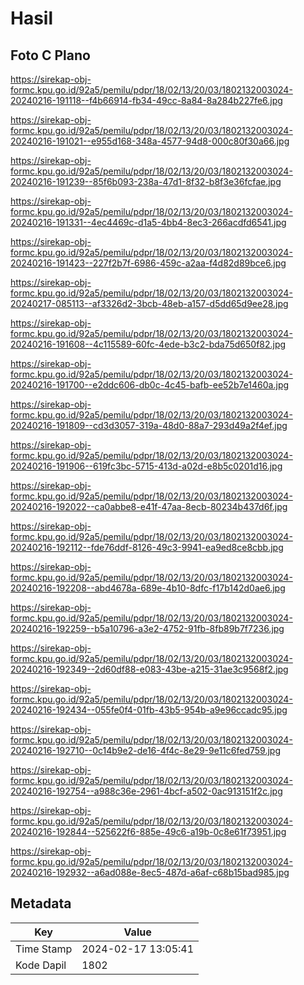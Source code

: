 # Hasil

## Foto C Plano

https://sirekap-obj-formc.kpu.go.id/92a5/pemilu/pdpr/18/02/13/20/03/1802132003024-20240216-191118--f4b66914-fb34-49cc-8a84-8a284b227fe6.jpg

https://sirekap-obj-formc.kpu.go.id/92a5/pemilu/pdpr/18/02/13/20/03/1802132003024-20240216-191021--e955d168-348a-4577-94d8-000c80f30a66.jpg

https://sirekap-obj-formc.kpu.go.id/92a5/pemilu/pdpr/18/02/13/20/03/1802132003024-20240216-191239--85f6b093-238a-47d1-8f32-b8f3e36fcfae.jpg

https://sirekap-obj-formc.kpu.go.id/92a5/pemilu/pdpr/18/02/13/20/03/1802132003024-20240216-191331--4ec4469c-d1a5-4bb4-8ec3-266acdfd6541.jpg

https://sirekap-obj-formc.kpu.go.id/92a5/pemilu/pdpr/18/02/13/20/03/1802132003024-20240216-191423--227f2b7f-6986-459c-a2aa-f4d82d89bce6.jpg

https://sirekap-obj-formc.kpu.go.id/92a5/pemilu/pdpr/18/02/13/20/03/1802132003024-20240217-085113--af3326d2-3bcb-48eb-a157-d5dd65d9ee28.jpg

https://sirekap-obj-formc.kpu.go.id/92a5/pemilu/pdpr/18/02/13/20/03/1802132003024-20240216-191608--4c115589-60fc-4ede-b3c2-bda75d650f82.jpg

https://sirekap-obj-formc.kpu.go.id/92a5/pemilu/pdpr/18/02/13/20/03/1802132003024-20240216-191700--e2ddc606-db0c-4c45-bafb-ee52b7e1460a.jpg

https://sirekap-obj-formc.kpu.go.id/92a5/pemilu/pdpr/18/02/13/20/03/1802132003024-20240216-191809--cd3d3057-319a-48d0-88a7-293d49a2f4ef.jpg

https://sirekap-obj-formc.kpu.go.id/92a5/pemilu/pdpr/18/02/13/20/03/1802132003024-20240216-191906--619fc3bc-5715-413d-a02d-e8b5c0201d16.jpg

https://sirekap-obj-formc.kpu.go.id/92a5/pemilu/pdpr/18/02/13/20/03/1802132003024-20240216-192022--ca0abbe8-e41f-47aa-8ecb-80234b437d6f.jpg

https://sirekap-obj-formc.kpu.go.id/92a5/pemilu/pdpr/18/02/13/20/03/1802132003024-20240216-192112--fde76ddf-8126-49c3-9941-ea9ed8ce8cbb.jpg

https://sirekap-obj-formc.kpu.go.id/92a5/pemilu/pdpr/18/02/13/20/03/1802132003024-20240216-192208--abd4678a-689e-4b10-8dfc-f17b142d0ae6.jpg

https://sirekap-obj-formc.kpu.go.id/92a5/pemilu/pdpr/18/02/13/20/03/1802132003024-20240216-192259--b5a10796-a3e2-4752-91fb-8fb89b7f7236.jpg

https://sirekap-obj-formc.kpu.go.id/92a5/pemilu/pdpr/18/02/13/20/03/1802132003024-20240216-192349--2d60df88-e083-43be-a215-31ae3c9568f2.jpg

https://sirekap-obj-formc.kpu.go.id/92a5/pemilu/pdpr/18/02/13/20/03/1802132003024-20240216-192434--055fe0f4-01fb-43b5-954b-a9e96ccadc95.jpg

https://sirekap-obj-formc.kpu.go.id/92a5/pemilu/pdpr/18/02/13/20/03/1802132003024-20240216-192710--0c14b9e2-de16-4f4c-8e29-9e11c6fed759.jpg

https://sirekap-obj-formc.kpu.go.id/92a5/pemilu/pdpr/18/02/13/20/03/1802132003024-20240216-192754--a988c36e-2961-4bcf-a502-0ac913151f2c.jpg

https://sirekap-obj-formc.kpu.go.id/92a5/pemilu/pdpr/18/02/13/20/03/1802132003024-20240216-192844--525622f6-885e-49c6-a19b-0c8e61f73951.jpg

https://sirekap-obj-formc.kpu.go.id/92a5/pemilu/pdpr/18/02/13/20/03/1802132003024-20240216-192932--a6ad088e-8ec5-487d-a6af-c68b15bad985.jpg


## Metadata

| Key        | Value               |
| ---------- | ------------------- |
| Time Stamp | 2024-02-17 13:05:41 |
| Kode Dapil | 1802                |



